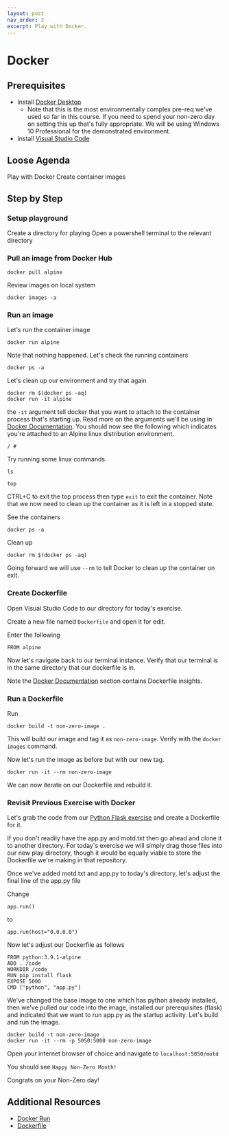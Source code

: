 ```yaml
---
layout: post
nav_order: 2
excerpt: Play with Docker.
---
```


# Docker

## Prerequisites

- Install [Docker Desktop](https://hub.docker.com/editions/community/docker-ce-desktop-windows)
    - Note that this is the most environmentally complex pre-req we've used so far in this course. If you need to spend your non-zero day on setting this up that's fully appropriate. We will be using Windows 10 Professional for the demonstrated environment.
- Install [Visual Studio Code](https://code.visualstudio.com/)


## Loose Agenda

Play with Docker
Create container images


## Step by Step

### Setup playground

Create a directory for playing
Open a powershell terminal to the relevant directory


### Pull an image from Docker Hub

```
docker pull alpine
```

Review images on local system

```
docker images -a
```


### Run an image

Let's run the container image
```
docker run alpine
```

Note that nothing happened. Let's check the running containers
```
docker ps -a
```

Let's clean up our environment and try that again
```
docker rm $(docker ps -aq)
docker run -it alpine
```

the ```-it``` argument tell docker that you want to attach to the container process that's starting up. Read more on the arguments we'll be using in [Docker Documentation](#Documentation). You should now see the following which indicates you're attached to an Alpine linux distribution environment.
```
/ #
```

Try running some linux commands

```
ls
```

```
top
```

CTRL+C to exit the top process then type ```exit``` to exit the container. Note that we now need to clean up the container as it is left in a stopped state.

See the containers
```
docker ps -a
```

Clean up
```
docker rm $(docker ps -aq)
```

Going forward we will use ```--rm``` to tell Docker to clean up the container on exit.


### Create Dockerfile

Open Visual Studio Code to our directory for today's exercise. 

Create a new file named ```Dockerfile``` and open it for edit.

Enter the following
```
FROM alpine

```

Now let's navigate back to our terminal instance. Verify that our terminal is in the same directory that our dockerfile is in.

Note the [Docker Documentation](#Documentation) section contains Dockerfile insights.


### Run a Dockerfile

Run
```
docker build -t non-zero-image .

```

This will build our image and tag it as ```non-zero-image```. Verify with the ```docker images``` command.

Now let's run the image as before but with our new tag.
```
docker run -it --rm non-zero-image

```

We can now iterate on our Dockerfile and rebuild it.  


### Revisit Previous Exercise with Docker

Let's grab the code from our [Python Flask exercise](https://github.com/Non-Zero-Days/basic-flask) and create a Dockerfile for it.

If you don't readily have the app.py and motd.txt then go ahead and clone it to another directory. For today's exercise we will simply drag those files into our new play directory, though it would be equally viable to store the Dockerfile we're making in that repository.

Once we've added motd.txt and app.py to today's directory, let's adjust the final line of the app.py file

Change
```
app.run()
```

to

```
app.run(host="0.0.0.0")
```

Now let's adjust our Dockerfile as follows
```
FROM python:3.9.1-alpine
ADD . /code
WORKDIR /code
RUN pip install flask
EXPOSE 5000
CMD ["python", "app.py"]

```

We've changed the base image to one which has python already installed, then we've pulled our code into the image, installed our prerequisites (flask) and indicated that we want to run app.py as the startup activity. Let's build and run the image.

```
docker build -t non-zero-image .
docker run -it --rm -p 5050:5000 non-zero-image

```

Open your internet browser of choice and navigate to ```localhost:5050/motd```

You should see ```Happy Non-Zero Month!```

Congrats on your Non-Zero day!


## Additional Resources

- [Docker Run](https://docs.docker.com/engine/reference/commandline/run/)
- [Dockerfile](https://docs.docker.com/engine/reference/builder/)
